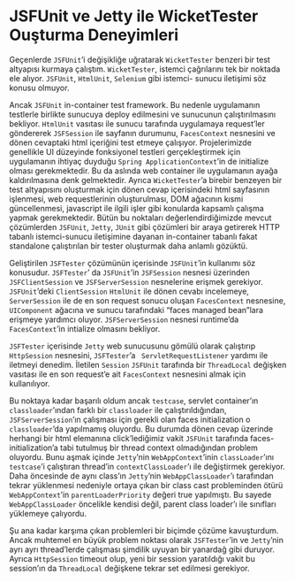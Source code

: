 # JSFUnit ve Jetty ile WicketTester Ouşturma Deneyimleri

Geçenlerde `JSFUnit`’i değişikliğe uğratarak `WicketTester` benzeri bir test altyapısı kurmaya çalıştım. `WicketTester`, 
istemci çağrılarını tek bir noktada ele alıyor. `JSFUnit`, `HtmlUnit`, `Selenium` gibi istemci- sunucu iletişimi söz 
konusu olmuyor.

Ancak `JSFUnit` in-container test framework. Bu nedenle uygulamanın testlerle birlikte sunucuya deploy edilmesini ve 
sunucunun çalıştırılmasını bekliyor. `HtmlUnit` vasıtası ile sunucu tarafında uygulamaya request’ler göndererek 
`JSFSession` ile sayfanın durumunu, `FacesContext` nesnesini ve dönen cevaptaki html içeriğini test etmeye çalışıyor. 
Projelerimizde genellikle UI düzeyinde fonksiyonel testleri gerçekleştirmek için uygulamanın ihtiyaç duyduğu 
`Spring ApplicationContext`’in de initialize olması gerekmektedir. Bu da aslında web container ile uygulamanın ayağa 
kaldırılmasına denk gelmektedir. Ayrıca `WicketTester`’a birebir benzeyen bir test altyapısını oluşturmak için dönen 
cevap içerisindeki html sayfasının işlenmesi, web requestlerinin oluşturulması, DOM ağacının kısmi güncellenmesi, 
javascript ile ilgili işler gibi konularda kapsamlı çalışma yapmak gerekmektedir. Bütün bu noktaları değerlendirdiğimizde 
mevcut çözümlerden `JSFUnit`, `Jetty`, `JUnit` gibi çözümleri bir araya getirerek HTTP tabanlı istemci-sunucu iletişimine 
dayanan in-container tabanlı fakat standalone çalıştırılan bir tester oluşturmak daha anlamlı gözüktü.

Geliştirilen `JSFTester` çözümünün içerisinde `JSFUnit`’in kullanımı söz konusudur. `JSFTester`’ da `JSFUnit`’in 
`JSFSession` nesnesi üzerinden `JSFClientSession` ve `JSFServerSession` nesnelerine erişmek gerekiyor. `JSFUnit`’deki 
`ClientSession` `HtmlUnit` ile dönen cevabı incelemeye, `ServerSession` ile de en son request sonucu oluşan `FacesContext` 
nesnesine, `UIComponent` ağacına ve sunucu tarafındaki “faces managed bean”lara erişmeye yardımcı oluyor. `JSFServerSession` 
nesnesi runtime’da `FacesContext`’in intialize olmasını bekliyor.

`JSFTester` içerisinde `Jetty` web sunucusunu gömülü olarak çalıştırıp `HttpSession` nesnesini, `JSFTester`’a `
ServletRequestListener` yardımı ile iletmeyi denedim. İletilen `Session` `JSFUnit` tarafında bir `ThreadLocal` değişken 
vasıtası ile en son request’e ait `FacesContext` nesnesini almak için kullanılıyor.

Bu noktaya kadar başarılı oldum ancak `testcase`, servlet container’ın `classloader`’ından farklı bir `classloader` ile 
çalıştırıldığından, `JSFServerSession`’ın çalışması için gerekli olan faces initialization o `classloader`’da yapılmamış 
oluyordu. Bu durumda dönen cevap üzerinde herhangi bir html elemanına click’lediğimiz vakit `JSFUnit` tarafında 
faces-initialization’a tabi tutulmuş bir thread context olmadığından problem oluyordu. Bunu aşmak içinde `Jetty`’nin 
`WebAppContext`’inin `classLoader`’ını `testcase`’i çalıştıran thread’in `contextClassLoader`’ı ile değiştirmek gerekiyor. 
Daha öncesinde de aynı class’ın `Jetty`’nin `WebAppClassLoader`’ı tarafından tekrar yüklenmesi nedeniyle ortaya çıkan bir 
class cast probleminden ötürü `WebAppContext`’in `parentLoaderPriority` değeri true yapılmıştı. Bu sayede `WebAppClassLoader` 
öncelikle kendisi değil, parent class loader’ı ile sınıfları yüklemeye çalıyordu.

Şu ana kadar karşıma çıkan problemleri bir biçimde çözüme kavuşturdum. Ancak muhtemel en büyük problem noktası olarak 
`JSFTester`’in ve `Jetty`’nin ayrı ayrı thread’lerde çalışması şimdilik uyuyan bir yanardağ gibi duruyor. Ayrıca `HttpSession` 
timeout olup, yeni bir session yaratıldığı vakit bu session’ın da `ThreadLocal` değişkene tekrar set edilmesi gerekiyor.
